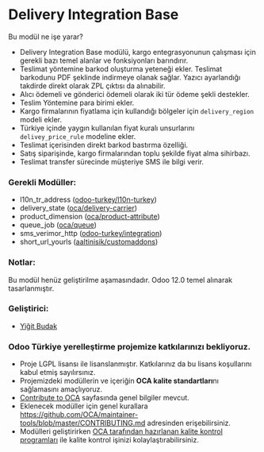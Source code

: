# Delivery Integration Base

Bu modül ne işe yarar?

- Delivery Integration Base modülü, kargo entegrasyonunun çalışması için gerekli bazı
  temel alanlar ve fonksiyonları barındırır.
- Teslimat yöntemine barkod oluşturma yeteneği ekler. Teslimat barkodunu PDF şeklinde
  indirmeye olanak sağlar. Yazıcı ayarlandığı takdirde direkt olarak ZPL çıktısı da
  alınabilir.
- Alıcı ödemeli ve gönderici ödemeli olarak iki tür ödeme şekli destekler.
- Teslim Yöntemine para birimi ekler.
- Kargo firmalarının fiyatlama için kullandığı bölgeler için `delivery_region` modeli
  ekler.
- Türkiye içinde yaygın kullanılan fiyat kuralı unsurlarını `delivey_price_rule`
  modeline ekler.
- Teslimat içerisinden direkt barkod bastırma özelliği.
- Satış siparişinde, kargo firmalarından toplu şekilde fiyat alma sihirbazı.
- Teslimat transfer sürecinde müşteriye SMS ile bilgi verir.

### Gerekli Modüller:

- l10n_tr_address
  ([odoo-turkey/l10n-turkey](https://github.com/odoo-turkey/l10n-turkey))
- delivery_state ([oca/delivery-carrier](https://github.com/OCA/delivery-carrier))
- product_dimension ([oca/product-attribute](https://github.com/OCA/product-attribute))
- queue_job ([oca/queue](https://github.com/oca/queue))
- sms_verimor_http
  ([odoo-turkey/integration](https://github.com/odoo-turkey/integration))
- short_url_yourls
  ([aaltinisik/customaddons](https://github.com/aaltinisik/customaddons))

### Notlar:

Bu modül henüz geliştirilme aşamasındadır. Odoo 12.0 temel alınarak tasarlanmıştır.

### Geliştirici:

- [Yiğit Budak](https://github.com/yibudak)

### Odoo Türkiye yerelleştirme projemize katkılarınızı bekliyoruz.

- Proje LGPL lisansı ile lisanslanmıştır. Katkılarınız da bu lisans koşullarını kabul
  etmiş sayılırsınız.
- Projemizdeki modüllerin ve içeriğin **OCA kalite standartları**nı sağlamasını
  amaçlıyoruz.
- [Contribute to OCA](https://odoo-community.org/page/Contribute) sayfasında genel
  bilgiler mevcut.
- Eklenecek modüller için genel kurallara
  https://github.com/OCA/maintainer-tools/blob/master/CONTRIBUTING.md adresinden
  erişebilirsiniz.
- Modülleri geliştirirken
  [OCA tarafından hazırlanan kalite kontrol programları](https://github.com/OCA/maintainer-quality-tools)
  ile kalite kontrol işinizi kolaylaştırabilirsiniz.
